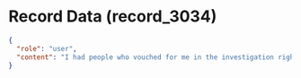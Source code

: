 # Record Data (record_3034)

```json
{
  "role": "user",
  "content": "I had people who vouched for me in the investigation right - my other team members seem to have said i am intelligent and nice"
}
```
